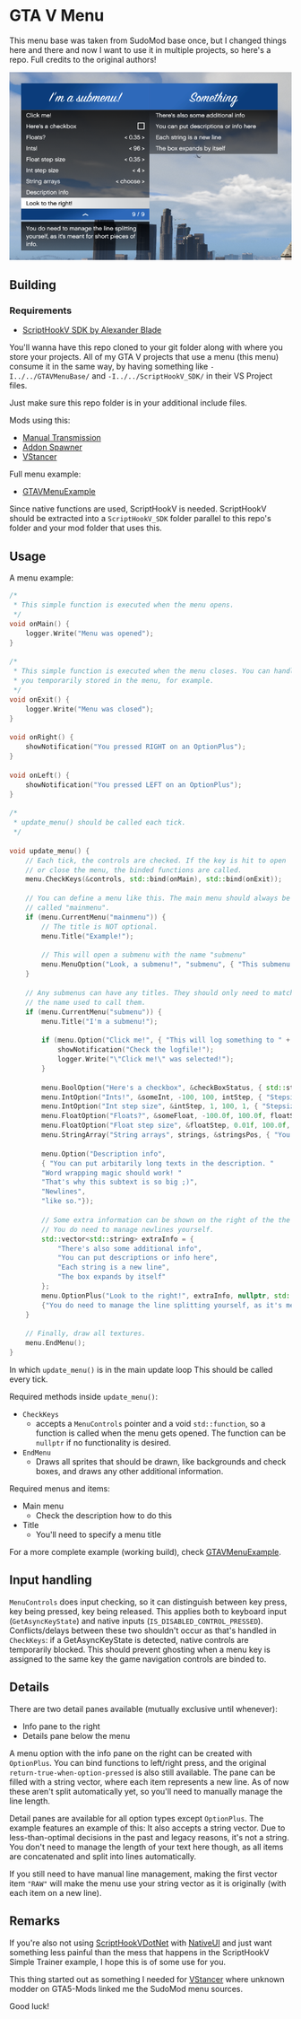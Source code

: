 # GTA V Menu   

This menu base was taken from SudoMod base once, but I changed things here and there and now I want to use it in multiple projects, so here's a repo. Full credits to the original authors!

![pic](Menus.png)

## Building

### Requirements
* [ScriptHookV SDK by Alexander Blade](http://www.dev-c.com/gtav/scripthookv/)

You'll wanna have this repo cloned to your git folder along with where you store your projects. All of my GTA V projects that use a menu (this menu) consume it in the same way, by having something like `-I../../GTAVMenuBase/` and `-I../../ScriptHookV_SDK/` in their VS Project files.

Just make sure this repo folder is in your additional include files.

Mods using this:
* [Manual Transmission](https://github.com/E66666666/GTAVManualTransmission)
* [Addon Spawner](https://github.com/E66666666/GTAVAddonLoader)
* [VStancer](https://github.com/E66666666/GTAVStancer)

Full menu example:
* [GTAVMenuExample](https://github.com/E66666666/GTAVMenuExample)

Since native functions are used, ScriptHookV is needed. ScriptHookV should be extracted into a
`ScriptHookV_SDK` folder parallel to this repo's folder and your mod folder that uses this.

## Usage

A menu example:

```c++
/*
 * This simple function is executed when the menu opens.
 */
void onMain() {
	logger.Write("Menu was opened");
}

/*
 * This simple function is executed when the menu closes. You can handle things
 * you temporarily stored in the menu, for example.
 */
void onExit() {
	logger.Write("Menu was closed");
}

void onRight() {
	showNotification("You pressed RIGHT on an OptionPlus");
}

void onLeft() {
	showNotification("You pressed LEFT on an OptionPlus");
}

/*
 * update_menu() should be called each tick.
 */

void update_menu() {
	// Each tick, the controls are checked. If the key is hit to open
	// or close the menu, the binded functions are called.
	menu.CheckKeys(&controls, std::bind(onMain), std::bind(onExit));

	// You can define a menu like this. The main menu should always be
	// called "mainmenu".
	if (menu.CurrentMenu("mainmenu")) {
		// The title is NOT optional.
		menu.Title("Example!");

		// This will open a submenu with the name "submenu"
		menu.MenuOption("Look, a submenu!", "submenu", { "This submenu demonstrates a few settings."});
	}

	// Any submenus can have any titles. They should only need to match
	// the name used to call them.
	if (menu.CurrentMenu("submenu")) {
		menu.Title("I'm a submenu!");

		if (menu.Option("Click me!", { "This will log something to " + Paths::GetModuleNameWithoutExtension() + ".log" })) {
			showNotification("Check the logfile!");
			logger.Write("\"Click me!\" was selected!");
		}

		menu.BoolOption("Here's a checkbox", &checkBoxStatus, { std::string("Boolean is ") + (checkBoxStatus ? "checked" : "not checked") + "." });
		menu.IntOption("Ints!", &someInt, -100, 100, intStep, { "Stepsize can be changed!" });
		menu.IntOption("Int step size", &intStep, 1, 100, 1, { "Stepsize can be changed!" });
		menu.FloatOption("Floats?", &someFloat, -100.0f, 100.0f, floatStep, { "Try holding left/right, things should speed up." });
		menu.FloatOption("Float step size", &floatStep, 0.01f, 100.0f, 0.01f, { "Steps smaller than 0.01 aren't visible until they go over the 0.01 mark." });
		menu.StringArray("String arrays", strings, &stringsPos, { "You can also show different strings" });

		menu.Option("Description info",
		{ "You can put arbitarily long texts in the description. "
		"Word wrapping magic should work! "
		"That's why this subtext is so big ;)",
		"Newlines",
		"like so."});

		// Some extra information can be shown on the right of the the menu.
		// You do need to manage newlines yourself.
		std::vector<std::string> extraInfo = {
			"There's also some additional info",
			"You can put descriptions or info here",
			"Each string is a new line",
			"The box expands by itself"
		};
		menu.OptionPlus("Look to the right!", extraInfo, nullptr, std::bind(onLeft), std::bind(onRight), "Something", 
		{"You do need to manage the line splitting yourself, as it's meant for short pieces of info."});
	}

	// Finally, draw all textures.
	menu.EndMenu();
}
```

In which `update_menu()` is in the main update loop This should be called every tick.

Required methods inside `update_menu()`:
* `CheckKeys`
  * accepts a `MenuControls` pointer and a void `std::function`, so a function is called 
  when the menu gets opened. The function can be `nullptr` if no functionality is desired.
* `EndMenu`
  * Draws all sprites that should be drawn, like backgrounds and check boxes, and draws any
  other additional information.

Required menus and items:
* Main menu
  * Check the description how to do this
* Title
  * You'll need to specify a menu title

For a more complete example (working build), check [GTAVMenuExample](https://github.com/E66666666/GTAVMenuExample).

## Input handling
`MenuControls` does input checking, so it can distinguish between key press, key being pressed, key being released. This applies both to keyboard input (`GetAsyncKeyState`) and native inputs (`IS_DISABLED_CONTROL_PRESSED`). Conflicts/delays between these two shouldn't occur as that's handled in `CheckKeys`: if a GetAsyncKeyState is detected, native controls are temporarily 
blocked. This should prevent ghosting when a menu key is assigned to the same key the game 
navigation controls are binded to.

## Details
There are two detail panes available (mutually exclusive until whenever):
* Info pane to the right
* Details pane below the menu

A menu option with the info pane on the right can be created with `OptionPlus`. You can bind
functions to left/right press, and the original `return-true-when-option-pressed` is also
still available. The pane can be filled with a string vector, where each item represents a new
line. As of now these aren't split automatically yet, so you'll need to manually manage the
line length.

Detail panes are available for all option types except `OptionPlus`. The example features an
example of this: It also accepts a string vector. Due to less-than-optimal decisions in the past
and legacy reasons, it's not a string. You don't need to manage the length of your text here
though, as all items are concatenated and split into lines automatically.

If you still need to have manual line management, making the first vector item `"RAW"` will make
the menu use your string vector as it is originally (with each item on a new line).

## Remarks
If you're also not using [ScriptHookVDotNet](https://github.com/crosire/scripthookvdotnet) with [NativeUI](https://github.com/Guad/NativeUI) and just want something less painful than the mess that happens in the ScriptHookV Simple Trainer example, I hope this is of some use for you.

This thing started out as something I needed for [VStancer](https://github.com/E66666666/GTAVStancer) 
where unknown modder on GTA5-Mods linked me the SudoMod menu sources. 

Good luck! 
